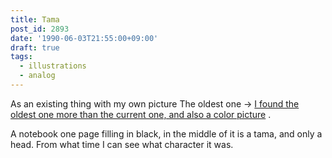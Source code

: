 ```yaml
---
title: Tama
post_id: 2893
date: '1990-06-03T21:55:00+09:00'
draft: true
tags:
  - illustrations
  - analog
---
```


As an existing thing with my own picture The oldest one → [I found the oldest one more than the current one, and also a color picture](../../1986/06/13-dad.md) .

A notebook one page filling in black, in the middle of it is a tama, and only a head. From what time I can see what character it was.
